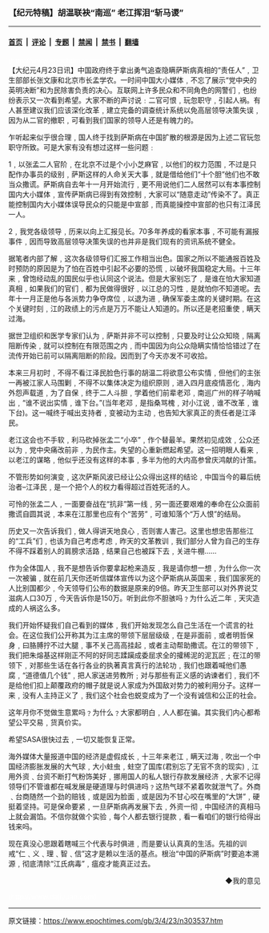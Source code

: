 ### 【纪元特稿】胡温联袂“南巡” 老江挥泪“斩马谡”

---

#### [首页](../../../..?n303537) &nbsp;|&nbsp; [评论](../../../../../epoch-comment?n303537) &nbsp;|&nbsp; [专题](../../../../../epoch-special?n303537) &nbsp;|&nbsp; [禁闻](../../../../../epoch-news?n303537) &nbsp;|&nbsp; [禁书](../../../../../books?n303537) &nbsp;|&nbsp; [翻墙](https://github.com/gfw-breaker/nogfw/blob/master/README.md?n303537)


<div class="post_content" id="artbody" itemprop="articleBody">
 <!-- article content begin -->
 <p>
  <font color="#ffffff">
   (http://www.epochtimes.com)
  </font>
  <br/>
  【大纪元4月23日讯】中国政府终于拿出勇气追查隐瞒萨斯病真相的“责任人”﹐卫生部部长张文康和北京市长孟学农。一时间中国大小媒体﹐不忘了展示“党中央的英明决断”和为民除害负责的决心。互联网上许多民众和不同角色的网警们﹐也纷纷表示又一次看到希望。大家不断的声讨说﹕二官可恨﹐玩忽职守﹐引起人祸。有人甚至建议我们应该深化改革﹐建立完备的调查统计系统以免高层领导决策失误﹐因为从二官的撤职﹐可看到我们国家的领导人还是有魄力的。
 </p>
 <p>
  乍听起来似乎很合理﹐国人终于找到萨斯病在中国扩散的根源是因为上述二官玩忽职守所致。可是大家有没有想过这样一些问题﹕
 </p>
 <p>
  1﹐以张孟二人官阶﹐在北京不过是个小小芝麻官﹐以他们的权力范围﹐不过是只配作办事员的级别﹐萨斯这样的人命关天大事﹐就是借给他们“十个胆”他们也不敢当众撒谎。萨斯病自去年十一月开始流行﹐更不用说他们二人居然可以有本事控制国内大小媒体﹐宣传萨斯病已得到有效控制﹐大家可以“随意走动”传染不了。真正能控制国内大小媒体误导民众的只能是中宣部﹐而真能操控中宣部的也只有江泽民一人。
 </p>
 <p>
  2﹐我党各级领导﹐历来以向上汇报见长。70多年养成的看家本事﹐不可能有漏报事件﹐因而导致高层领导决策失误的也并非是我们现有的资讯系统不健全。
 </p>
 <p>
  据笔者内部了解﹐这次各级领导们汇报工作相当出色。国家之所以不能通报百姓及时预防的原因是为了怕在百姓中引起不必要的恐慌﹐以破坏我国稳定大局。十三年来﹐曾饱经动乱的国民似乎也认同这个说法。但是大家别忘了﹐是谁在怕大家知道真相﹐如果我们的官们﹐都为民做得很好﹐以江总的习性﹐是就怕你不知道呢。去年十一月正是他与各派势力争夺席位﹐以退为进﹐确保军委主席的关键时期。在这个关键时刻﹐江的政绩上的污点是万万不能让人知道的。所以还是老招重使﹐瞒天过海。
 </p>
 <p>
  据世卫组织和医学专家们认为﹐萨斯并非不可以控制﹐只要及时让公众知晓﹐隔离阻断传染﹐就可以控制在有限范围之内﹐而中国因为向公众隐瞒实情恰恰错过了在流传开始已前可以隔离阻断的阶段。因而到了今天亦发不可收拾。
 </p>
 <p>
  本来三月初时﹐不得不看江泽民脸色行事的胡温二将欲意公布实情﹐但他们的主张一再被江家人马围剿﹐不得不以集体决定为组织原则﹐进入四月底疫情恶化﹐海内外怨声载道﹐为了自保﹐终于二人斗胆﹐学着他们前辈老邓﹐南巡广州的样子呐喊出﹐“谁不说出实情﹐谁下台。”(当年老邓﹐是指桑骂槐﹐对小江说﹐谁不改革﹐谁下台)。这一喊终于喊出支持者﹐变被动为主动﹐也告知大家真正的责任者是江泽民。
 </p>
 <p>
  老江这会也不手软﹐利马砍掉张孟二“小卒”﹐作个替最羊。果然初见成效﹐公众还以为﹐党中央痛改前非﹐为民作主。失望的心重新燃起希望。这一招明眼人看来﹐以老江的谋略﹐他似乎还没有这样的本事﹐多半为他的大内高参曾庆鸿献的计策。
 </p>
 <p>
  不管形势如何演变﹐这次萨斯风波已经让公众得出这样的结论﹐中国当今的幕后统治者–江泽民﹐是一个把个人的权力看得超过百姓死活的人。
 </p>
 <p>
  可怜的张孟二人﹐一面要奋战在“抗非”第一线﹐另一面还要艰难的奉命在公众面前撒谎自圆其说﹐本来在江那里也应有个“苦劳”﹐可谁知落个“万人恨”的结局。
 </p>
 <p>
  历史又一次告诉我们﹐做人得讲天地良心﹐否则害人害己。这里也想忠告那些江的“工兵”们﹐也该为自己考虑考虑﹐昨天的文革教训﹐我们部分人曾为自己的生存不得不踩着别人的肩膀求活路﹐结果自己也被踩下去﹐关进牛棚……
 </p>
 <p>
  作为全体国人﹐我不是想告诉你要拿起枪来造反﹐我是请你想一想﹐为什么你一次一次被骗﹐就在前几天你还听信媒体宣传以为这个萨斯病从英国来﹐我们国家死的人比别国都少﹐今天领导们公布的数据是原来的9倍。昨天卫生部可以对外界说艾滋病人口30万﹐今天告诉你是150万。听到此你不胆骇吗﹖为什么近二年﹐天灾造成的人祸这么多。
 </p>
 <p>
  我们开始怀疑我们自己看到的媒体﹐我们开始发现怎么自己生活在一个谎言的社会。在这位我们公开称其为江主席的带领下层层级级﹐在是非面前﹐或者明哲保身﹐曰胳膊拧不过大腿﹐事不关己高高挂起﹐或者主动帮助撒谎。在江的带领下﹐我们把朱熔基这样刚正不阿的好同志蹂躏成委屈求全的攉稀泥的泥瓦匠﹔在江的带领下﹐对那些生话在各行各业的执著真言真行的法轮功﹐我们也跟着喊他们愚腐﹐“道德值几个钱”﹐把人家送进劳教所﹔对与那些有正义感的讷谏者们﹐我们不是给他们扣上颠覆政府的帽子就是说人家成为外国敌对势力的被利用分子。这样一来﹐没有人主持正义了﹐我们这个社会也蜕变成为了一个没有诚信和公正的社会。
 </p>
 <p>
  这年月你不觉做生意累吗﹖为什么﹖大家都明白﹐人人都在骗。其实我们内心都希望公平交易﹐货真价实。
 </p>
 <p>
  希望SASA很快过去﹐一切又能恢复正常。
 </p>
 <p>
  海外媒体大量报道中国的经济是虚假成长﹐十三年来老江﹐瞒天过海﹐吹出一个中国经济膨胀发展的大气球﹐大小蛀虫﹐蛀空了国库(君别忘了无官不贪的现实)﹐江用外资﹑台资不断打气粉饰美好﹐挪用国人的私人银行存款发展经济﹐大家不记得领导们不管谁都在喊发展是硬道理与时俱进吗﹖这热气球不紧着吹就泄气了。外商﹑台商随然一个劲的赔钱﹐或是因为脸面﹐或是因为不甘心咬在嘴里的“大饼”﹐硬挺着坚持。可是保命要紧﹐一旦萨斯病再发展下去﹐外资一彻﹐中国经济的真相马上就会漏馅。不信你就做个实验﹐每个人都去银行提款﹐看一看咱们的银行给得出钱来吗。
 </p>
 <p>
  现在真没心思跟着瞎喊三个代表与时俱进﹐而是要认认真真的生活。先祖的训戒“仁﹑义﹑理﹑智﹑信”这才是赖以生活的基点。根治“中国的萨斯病”时要追本溯源﹐彻底清除“江氏病毒”﹐瘟疫才能真正过去。
 </p>
 <div align="right">
  <ok href="http://a.epochtimes.com/gb/sendmail.asp?p=pinglunfankui&amp;subject=评论文章读者反馈&amp;body=您好﹐我读了贵网站的文章《【纪元特稿】胡温联缺“南巡”" 老江挥泪“斩马骕”》后﹐="">
   ◆我的意见
  </ok>
 </div>
 <p>
  <font color="#ffffff">
   (http://www.dajiyuan.com)
  </font>
 </p>
 <!-- article content end -->
 <div id="below_article_ad">
 </div>
</div>


---

原文链接：https://www.epochtimes.com/gb/3/4/23/n303537.htm